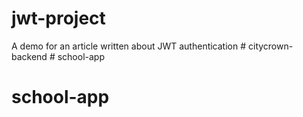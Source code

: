 # jwt-project
A demo for an article written about JWT authentication
#   c i t y c r o w n - b a c k e n d  
 # school-app
# school-app
